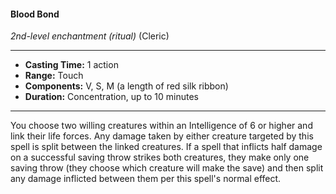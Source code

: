 #### Blood Bond
*2nd-level enchantment* *(ritual)* (Cleric)
___
- **Casting Time:** 1 action
- **Range:** Touch
- **Components:** V, S, M (a length of red silk ribbon)
- **Duration:** Concentration, up to 10 minutes
---
You choose two willing creatures within an Intelligence of 6 or higher and link their life forces. Any damage taken by either creature targeted by this spell is split between the linked creatures. If a spell that inflicts half damage on a successful saving throw strikes both creatures, they make only one saving throw (they choose which creature will make the save) and then split any damage inflicted between them per this spell's normal effect.
